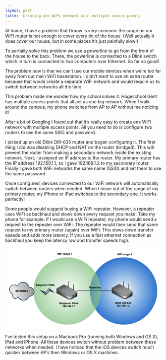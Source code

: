 ```yaml
---
layout: post
title:  Creating one WiFi network with multiple access points
---
```


At home, I have a problem that I know is very common: the range on our WiFi router is not enough to cover every bit of the house. (Well actually it does cover our house, but in some places it’s just painfully slow!)

To partially solve this problem we use a powerline to go from the front of the house to the back. There, the powerline is connected to a Dlink switch which in turn is connected to two computers over Ethernet. So far so good!

The problem now is that we can’t use our mobile devices when we’re too far away from our main WiFi basestation. I didn’t want to use an extra router because that would create a separate WiFi network and would require us to switch between networks all the time.

This problem made me wonder how my school solves it. Hogeschool Gent has multiple access points that all act as one big network. When I walk around the campus, my phone switches from AP to AP without me noticing it!

After a bit of Googling I found out that it’s really easy to create one WiFi network with multiple access points. All you need to do is configure two routers to use the same SSID and password.

I picked up an old Dlink DIR-635 router and began configuring it. The first thing I did was disabling DHCP and NAT on the router (bridged). This will prevent the router from making a secondary network inside the existing network. Next, I assigned an IP address to the router. My primary router has the IP address 192.168.1.1, so I gave 192.168.1.2 to my secondary router. Finally I gave both WiFi networks the same name (SSID) and set them to use the same password.

Once configured, devices connected to our WiFi network will automatically switch between routers when needed. When I move out of the range of my primary router, my iPhone or iPad switches to the secondary one. It works perfectly!

Some people would suggest buying a WiFi repeater. However, a repeater uses WiFi as backhaul and slows down every request you make. Take my phone for example: If I would use a WiFi repeater, my phone would send a request to the repeater over WiFi. The repeater would then send that same request to my primary router (again) over WiFi. This slows down transfer speeds and adds more latency. If you use a fast ethernet connection as backhaul you keep the latency low and transfer speeds high.

![Diagram of the network setup](/assets/img/network-diagram-wifi.png)

I’ve tested this setup on a Macbook Pro (running both Windows and OS X), iPad and iPhone. All these devices switch without problem between these networks when needed. I have noticed that the iOS devices switch much quicker between AP’s then Windows or OS X machines.